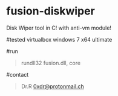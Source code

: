 # fusion-diskwiper
Disk Wiper tool in C! with anti-vm module!

#tested
virtualbox windows 7 x64 ultimate

#run
>rundll32 fusion.dll, core


#contact
> Dr.R
> 0xdr@protonmail.ch

